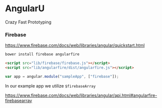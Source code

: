 # AngularU

Crazy Fast Prototyping

### Firebase

https://www.firebase.com/docs/web/libraries/angular/quickstart.html

```bash
bower install firebase angularfire
```

```html
<script src="lib/firebase/firebase.js"></script>
<script src="lib/angularfire/dist/angularfire.js"></script>
```

```js
var app = angular.module("sampleApp", ["firebase"]);
```

In our example app we utilize `$firebaseArray`

https://www.firebase.com/docs/web/libraries/angular/api.html#angularfire-firebasearray